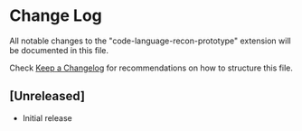 # Change Log

All notable changes to the "code-language-recon-prototype" extension will be documented in this file.

Check [Keep a Changelog](http://keepachangelog.com/) for recommendations on how to structure this file.

## [Unreleased]

- Initial release